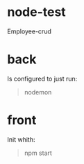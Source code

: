 # node-test
Employee-crud



# back
Is configured to just run:
>nodemon

# front
Init whith:
>npm start
